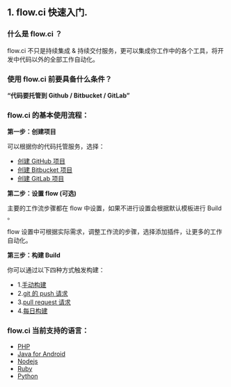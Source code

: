 ## 1. flow.ci 快速入门.

### 什么是 flow.ci ？

flow.ci 不只是持续集成 & 持续交付服务，更可以集成你工作中的各个工具，将开发中代码以外的全部工作自动化。

### 使用 flow.ci 前要具备什么条件？

<b> “代码要托管到 Github / Bitbucket / GitLab” </b>

### flow.ci 的基本使用流程：

<b> 第一步：创建项目</b>

可以根据你的代码托管服务，选择：

- [创建 GitHub 项目]()
- [创建 Bitbucket 项目]()
- [创建 GitLab 项目]()

<b> 第二步：设置 flow (可选)</b>

主要的工作流步骤都在 flow 中设置，如果不进行设置会根据默认模板进行 Build 。

flow 设置中可根据实际需求，调整工作流的步骤，选择添加插件，让更多的工作自动化。


<b> 第三步：构建 Build</b>

你可以通过以下四种方式触发构建：

- 1.[手动构建]()
- 2.[git 的 push 请求]()
- 3.[pull request 请求]()
- 4.[每日构建]()

### flow.ci 当前支持的语言：

- [PHP]()
- [Java for Android]()
- [Nodejs]()
- [Ruby]()
- [Python]()




